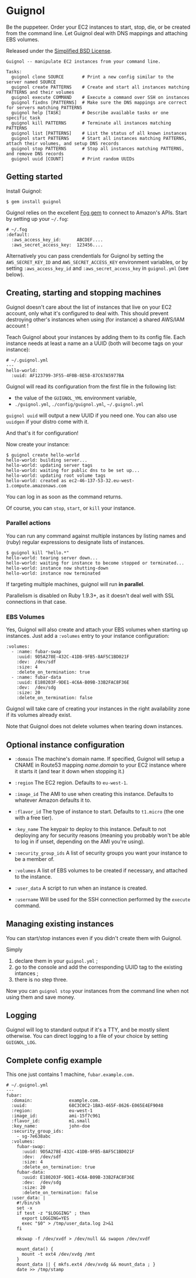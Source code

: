 # Guignol

Be the puppeteer. Order your EC2 instances to start, stop, die, or be created from the command line. Let Guignol deal with DNS mappings and attaching EBS volumes.

Released under the [Simplified BSD License](http://en.wikipedia.org/wiki/BSD_licenses#2-clause_license_.28.22Simplified_BSD_License.22_or_.22FreeBSD_License.22.29).


    Guignol -- manipulate EC2 instances from your command line.

    Tasks:
      guignol clone SOURCE       # Print a new config similar to the server named SOURCE
      guignol create PATTERNS    # Create and start all instances matching PATTERNS and their volumes
      guignol execute COMMAND    # Execute a command over SSH on instances
      guignol fixdns [PATTERNS]  # Make sure the DNS mappings are correct for servers matching PATTERNS
      guignol help [TASK]        # Describe available tasks or one specific task
      guignol kill PATTERNS      # Terminate all instances matching PATTERNS
      guignol list [PATTERNS]    # List the status of all known instances
      guignol start PATTERNS     # Start all instances matching PATTERNS, attach their volumes, and setup DNS records
      guignol stop PATTERNS      # Stop all instances matching PATTERNS, and remove DNS records
      guignol uuid [COUNT]       # Print random UUIDs

## Getting started

Install Guignol:

    $ gem install guignol

Guignol relies on the excellent [Fog gem](http://fog.io/) to connect to Amazon's APIs.
Start by setting up your `~/.fog`:

    # ~/.fog
    :default:
      :aws_access_key_id:      ABCDEF....
      :aws_secret_access_key:  123456....

Alternatively you can pass crendentials for Guignol by setting the `AWS_SECRET_KEY_ID` and `AWS_SECRET_ACCESS_KEY` environment variables, or by setting `:aws_access_key_id` and `:aws_secret_access_key` in `guignol.yml` (see below).


## Creating, starting and stopping machines

Guignol doesn't care about the list of instances that live on your EC2 account,
only what it's configured to deal with.
This should prevent destroying other's instances when using (for instance) a
shared AWS/IAM account !

Teach Guignol about your instances by adding them to its config file.
Each instance needs at least a name an a UUID (both will become tags on your
instance):

    # ~/.guignol.yml
    --- 
    hello-world:
      :uuid: AF123799-3F55-4F0B-8E58-87C67A5977BA

Guignol will read its configuration from the first file in the following list:

- the value of the `GUIGNOL_YML` environment variable,
- `./guignol.yml`, `./config/guignol.yml`, `~/.guignol.yml`

`guignol uuid` will output a new UUID if you need one.
You can also use `uuidgen` if your distro come with it.

And that's it for configuration!

Now create your instance:

    $ guignol create hello-world
    hello-world: building server...
    hello-world: updating server tags
    hello-world: waiting for public dns to be set up...
    hello-world: updating root volume tags
    hello-world: created as ec2-46-137-53-32.eu-west-1.compute.amazonaws.com

You can log in as soon as the command returns.

Of course, you can `stop`, `start`, or `kill` your instance.


### Parallel actions

You can run any command against multiple instances by listing names and (ruby)
regular expressions to designate lists of instances.

    $ guignol kill "hello.*"
    hello-world: tearing server down...
    hello-world: waiting for instance to become stopped or terminated...
    hello-world: instance now shutting-down
    hello-world: instance now terminated

If targeting multiple machines, guignol will run **in parallel**.

Parallelism is disabled on Ruby 1.9.3+, as it doesn't deal well with SSL connections in that case.


### EBS Volumes

Yes, Guignol will also create and attach your EBS volumes when starting up instances.
Just add a `:volumes` entry to your instance configuration:

    :volumes:
      - :name: fubar-swap
        :uuid: 9D5A278E-432C-41DB-9FB5-8AF5C1BD021F
        :dev:  /dev/sdf
        :size: 4
        :delete_on_termination: true
      - :name: fubar-data
        :uuid: E180203F-9DE1-4C6A-B09B-33B2FAC8F36E
        :dev:  /dev/sdg
        :size: 20
        :delete_on_termination: false

Guignol will take care of creating your instances in the right availability zone if its volumes already exist.

Note that Guignol does not delete volumes when tearing down instances.




## Optional instance configuration

- `:domain`
  The machine's domain name. If specified, Guignol will setup a 
  CNAME in Route53 mapping *name*.*domain* to your EC2 instance where it
  starts it (and tear it down when stopping it.)

- `:region`
  The EC2 region. Defaults to `eu-west-1`.

- `:image_id`
  The AMI to use when creating this instance. Defaults to whatever Amazon defaults it to.
  
- `:flavor_id`
  The type of instance to start. Defaults to `t1.micro` (the one with a free tier).
  
- `:key_name`
  The keypair to deploy to this instance. Default to not deploying any for security reasons (meaning you probably won't be able to log in if unset, depending on the AMI you're using).
  
- `:security_group_ids`
  A list of security groups you want your instance to be a member of.

- `:volumes`
  A list of EBS volumes to be created if necessary, and attached to the instance.

- `:user_data`
  A script to run when an instance is created.

- `:username`
  Will be used for the SSH connection performed by the `execute` command.



## Managing existing instances


You can start/stop instances even if you didn't create them with Guignol.

Simply

1. declare them in your `guignol.yml` ;
2. go to the console and add the corresponding UUID tag to the existing intances ;
3. there is no step three.

Now you can `guignol stop` your instances from the command line when not using them and save money.


## Logging

Guignol will log to standard output if it's a TTY, and be mostly silent otherwise.
You can direct logging to a file of your choice by setting `GUIGNOL_LOG`.



## Complete config example

This one just contains 1 machine, `fubar.example.com.`

    # ~/.guignol.yml
    --- 
    fubar:
      :domain:              example.com.
      :uuid:                68C3C0C2-1BA3-465F-8626-E065E4EF9048
      :region:              eu-west-1
      :image_id:            ami-15f7c961
      :flavor_id:           m1.small
      :key_name:            john-doe
      :security_group_ids:  
        - sg-7e638abc
      :volumes:
        fubar-swap:
          :uuid: 9D5A278E-432C-41DB-9FB5-8AF5C1BD021F
          :dev:  /dev/sdf
          :size: 4
          :delete_on_termination: true
        fubar-data:
          :uuid: E180203F-9DE1-4C6A-B09B-33B2FAC8F36E
          :dev:  /dev/sdg
          :size: 20
          :delete_on_termination: false
      :user_data: |
        #!/bin/sh
        set -x
        if test -z "$LOGGING" ; then
          export LOGGING=YES
          exec "$0" > /tmp/user_data.log 2>&1
        fi
    
        mkswap -f /dev/xvdf > /dev/null && swapon /dev/xvdf
    
        mount_data() {
          mount -t ext4 /dev/xvdg /mnt
        }
        mount_data || { mkfs.ext4 /dev/xvdg && mount_data ; }
        date >> /tmp/stamp

